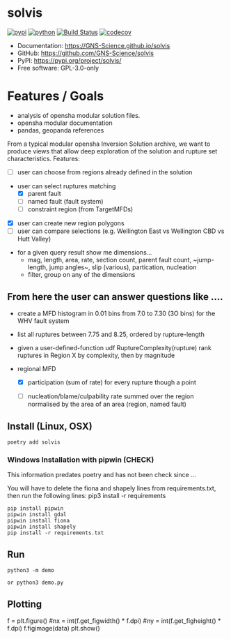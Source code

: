 # solvis

[![pypi](https://img.shields.io/pypi/v/solvis.svg)](https://pypi.org/project/solvis/)
[![python](https://img.shields.io/pypi/pyversions/solvis.svg)](https://pypi.org/project/solvis/)
[![Build Status](https://github.com/GNS-Science/solvis/actions/workflows/dev.yml/badge.svg)](https://github.com/GNS-Science/solvis/actions/workflows/dev.yml)
[![codecov](https://codecov.io/gh/GNS-Science/solvis/branch/main/graphs/badge.svg)](https://codecov.io/github/GNS-Science/solvis)


* Documentation: <https://GNS-Science.github.io/solvis>
* GitHub: <https://github.com/GNS-Science/solvis>
* PyPI: <https://pypi.org/project/solvis/>
* Free software: GPL-3.0-only

# Features / Goals

 - analysis of opensha modular solution files.
 - opensha modular documentation
 - pandas, geopanda references

From a typical modular opensha Inversion Solution archive, we want to produce views that allow deep exploration 
of the solution and rupture set characteristics. Features:

 - [ ] user can choose from regions already defined in the solution
 - user can select ruptures matching 
    - [x] parent fault
    - [ ] named fault (fault system)
    - [ ] constraint region (from TargetMFDs)
 - [x] user can create new region polygons
 - [ ] user can compare selections (e.g. Wellington East vs Wellington CBD vs Hutt Valley) 
 - for a given query result show me dimensions...
    - mag, length, area, rate, section count, parent fault count, ~jump-length, jump angles~, slip (various), partication, nucleation 
    - filter, group on any of the dimensions


## From here the user can answer questions like ....

 - create a MFD histogram in 0.01 bins from 7.0 to 7.30 (3O bins) for the WHV fault system
 - list all ruptures between 7.75 and 8.25, ordered by rupture-length
 - given a user-defined-function udf RuptureComplexity(rupture) rank ruptures in Region X by complexity, then by magnitude

  - regional MFD
      - [x] participation (sum of rate) for every rupture though a point
      - [ ] nucleation/blame/culpability rate summed over the region
           normalised by the area of an area (region, named fault)


## Install (Linux, OSX)

```
poetry add solvis
```

### Windows Installation with pipwin (CHECK)

This information predates poetry and has not been check since ...

You will have to delete the fiona and shapely lines from requirements.txt, then run the following lines:
pip3 install -r requirements

```commandline
pip install pipwin
pipwin install gdal
pipwin install fiona
pipwin install shapely
pip install -r requirements.txt
```

## Run

```
python3 -m demo

or python3 demo.py
```

## Plotting


f = plt.figure()
#nx = int(f.get_figwidth() * f.dpi)
#ny = int(f.get_figheight() * f.dpi)
f.figimage(data)
plt.show()